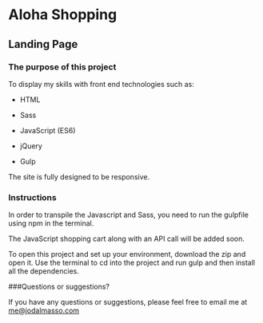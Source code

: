 Aloha Shopping
==============

Landing Page
------------
 
### The purpose of this project

To display my skills with front end technologies such as:

* HTML

* Sass

* JavaScript (ES6)

* jQuery

* Gulp

The site is fully designed to be responsive.

### Instructions

In order to transpile the Javascript and Sass, you need to run the gulpfile using npm in the terminal.

The JavaScript shopping cart along with an API call will be added soon.

To open this project and set up your environment, download the zip and open it. Use the terminal to cd into the project and run gulp and then install all the dependencies.

###Questions or suggestions?

If you have any questions or suggestions, please feel free to email me at me@jodalmasso.com